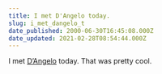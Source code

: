 ```yaml
---
title: I met D'Angelo today.
slug: i_met_dangelo_t
date_published: 2000-06-30T16:45:08.000Z
date_updated: 2021-02-28T08:54:44.000Z
---
```


I met [D’Angelo](http://www.okayplayer.com) today. That was pretty cool.
